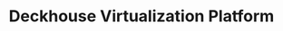 ---
title: "Deckhouse Virtualization Platform"
permalink: ru/virtualization-platform/documentation/user/modules/list.html
lang: ru
---